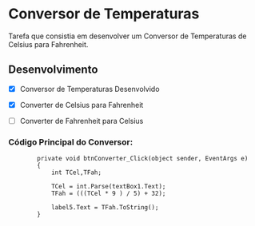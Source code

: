 # Conversor de Temperaturas

Tarefa que consistia em desenvolver um Conversor de Temperaturas de Celsius para Fahrenheit.

## Desenvolvimento

- [X] Conversor de Temperaturas Desenvolvido

-  [X] Converter de Celsius para Fahrenheit
  
-  [ ] Converter de Fahrenheit para Celsius

### Código Principal do Conversor: 
```
        private void btnConverter_Click(object sender, EventArgs e)
        {
            int TCel,TFah;

            TCel = int.Parse(textBox1.Text);
            TFah = (((TCel * 9 ) / 5) + 32);

            label5.Text = TFah.ToString();
        }
```
